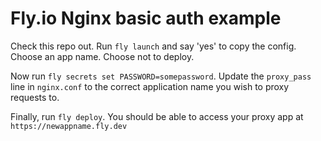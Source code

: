 # Fly.io Nginx basic auth example

Check this repo out. Run `fly launch` and say 'yes' to copy the config. Choose an app name. Choose not to deploy.

Now run `fly secrets set PASSWORD=somepassword`. Update the `proxy_pass` line in `nginx.conf` to the correct application name you wish to proxy requests to.

Finally, run `fly deploy`. You should be able to access your proxy app at `https://newappname.fly.dev`
